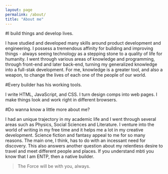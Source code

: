 ```yaml
---
layout: page
permalink: /about/
title: "About me"
---
```


#I build things and develop lives.

I have studied and developed many skills around product development and engineering.
I possess a tremendous affinity for building and improving things - always seeing technology as a stepping stone to a quality of life for humanity.
I went through various areas of knowledge and programming, through front-end and later back-end, turning my generalized knowledge into a full-stak development.
For me, knowledge is a greater tool, and also a weapon, to change the lives of each one of the people of our world.

#Every builder has his working tools.

I write HTML, JavaScript, and CSS. I turn design comps into web pages. I make things look and work right in different browsers.

#Do wanna know a little more about me?

I had an unique trajectory in my academic life and I went through several areas such as Physics, Social Sciences and Literature.
I venture into the world of writing in my free time and it helps me a lot in my creative development. Science fiction and fantasy appeal to me for so many reasons.
The main one, I think, has to do with an incessant need for discovery. This also answers another question about my relentless desire to travel and meet different people and places.
If you understand mbti you know that I am ENTP, then a native builder.

>The Force will be with you, always.
